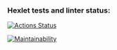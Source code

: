 ### Hexlet tests and linter status:
[![Actions Status](https://github.com/damirz95/java-project-99/actions/workflows/hexlet-check.yml/badge.svg)](https://github.com/damirz95/java-project-99/actions)

[![Maintainability](https://api.codeclimate.com/v1/badges/93ceb77f7483f6b3eeeb/maintainability)](https://codeclimate.com/github/damirz95/java-project-61/maintainability)